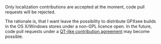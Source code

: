 Only localization contributions are accepted at the moment, code pull requests will be rejected.

The rationale is, that I want leave the possibility to distribute GPXsee builds in the OS X/Windows
stores under a non-GPL licence open. In the future, code pull requests under a
[QT-like contribution agreement](https://d21tv0wm5mksdn.cloudfront.net/wp-content/uploads/2015/03/Qt-ContributionLicenseAgreement_v1_2_FINAL.pdf)
may become possible.
